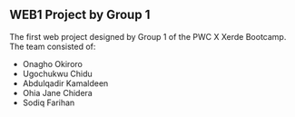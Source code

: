 ## WEB1 Project by Group 1

The first web project designed by Group 1 of the PWC X Xerde Bootcamp.
The team consisted of:
* Onagho Okiroro
* Ugochukwu Chidu
* Abdulqadir Kamaldeen
* Ohia Jane Chidera
* Sodiq Farihan 
